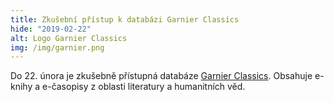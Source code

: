 ```yaml
---
title: Zkušební přístup k databázi Garnier Classics
hide: "2019-02-22"
alt: Logo Garnier Classics
img: /img/garnier.png
---
```


Do 22. února je zkušebně přístupná databáze [Garnier Classics](https://pez.cuni.cz/prehled/zdroj.php?lang=cs&id=853). Obsahuje e-knihy a e-časopisy z oblasti literatury a humanitních věd.
